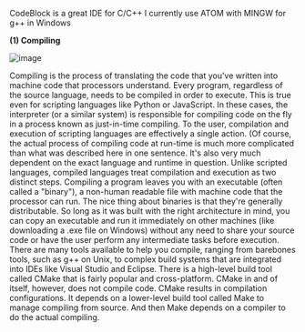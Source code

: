 CodeBlock is a great IDE for C/C++
I currently use ATOM with MINGW for g++ in Windows

**(1) Compiling**

![image](https://user-images.githubusercontent.com/71806917/112815839-5cbc2a00-909e-11eb-90c7-9e44615fa075.png)

Compiling is the process of translating the code that you've written into machine code that processors understand. Every program, regardless of the source language, needs to be compiled in order to execute. This is true even for scripting languages like Python or JavaScript. In these cases, the interpreter (or a similar system) is responsible for compiling code on the fly in a process known as just-in-time compiling. To the user, compilation and execution of scripting languages are effectively a single action. (Of course, the actual process of compiling code at run-time is much more complicated than what was described here in one sentence. It's also very much dependent on the exact language and runtime in question.
Unlike scripted languages, compiled languages treat compilation and execution as two distinct steps. Compiling a program leaves you with an executable (often called a "binary"), a non-human readable file with machine code that the processor can run.
The nice thing about binaries is that they're generally distributable. So long as it was built with the right architecture in mind, you can copy an executable and run it immediately on other machines (like downloading a .exe file on Windows) without any need to share your source code or have the user perform any intermediate tasks before execution.
There are many tools available to help you compile, ranging from barebones tools, such as g++ on Unix, to complex build systems that are integrated into IDEs like Visual Studio and Eclipse.
There is a high-level build tool called CMake that is fairly popular and cross-platform. CMake in and of itself, however, does not compile code. CMake results in compilation configurations. It depends on a lower-level build tool called Make to manage compiling from source. And then Make depends on a compiler to do the actual compiling.
